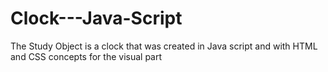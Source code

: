 # Clock---Java-Script
The Study Object is a clock that was created in Java script and with HTML and CSS concepts for the visual part
